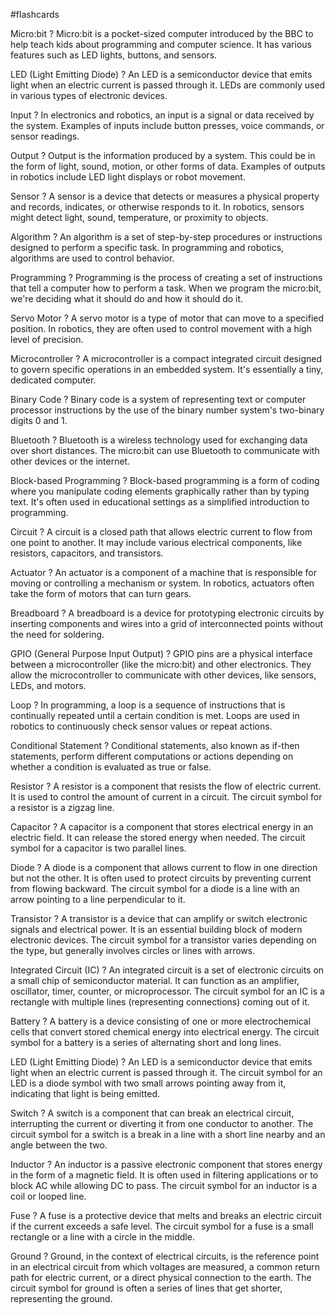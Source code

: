 #flashcards

Micro:bit
?
Micro:bit is a pocket-sized computer introduced by the BBC to help teach kids about programming and computer science. It has various features such as LED lights, buttons, and sensors.

LED (Light Emitting Diode)
?
An LED is a semiconductor device that emits light when an electric current is passed through it. LEDs are commonly used in various types of electronic devices.

Input
?
In electronics and robotics, an input is a signal or data received by the system. Examples of inputs include button presses, voice commands, or sensor readings.

Output
?
Output is the information produced by a system. This could be in the form of light, sound, motion, or other forms of data. Examples of outputs in robotics include LED light displays or robot movement.

Sensor
?
A sensor is a device that detects or measures a physical property and records, indicates, or otherwise responds to it. In robotics, sensors might detect light, sound, temperature, or proximity to objects.

Algorithm
?
An algorithm is a set of step-by-step procedures or instructions designed to perform a specific task. In programming and robotics, algorithms are used to control behavior.

Programming
?
Programming is the process of creating a set of instructions that tell a computer how to perform a task. When we program the micro:bit, we're deciding what it should do and how it should do it.

Servo Motor
?
A servo motor is a type of motor that can move to a specified position. In robotics, they are often used to control movement with a high level of precision.

Microcontroller
?
A microcontroller is a compact integrated circuit designed to govern specific operations in an embedded system. It's essentially a tiny, dedicated computer.

Binary Code
?
Binary code is a system of representing text or computer processor instructions by the use of the binary number system's two-binary digits 0 and 1.

Bluetooth
?
Bluetooth is a wireless technology used for exchanging data over short distances. The micro:bit can use Bluetooth to communicate with other devices or the internet.

Block-based Programming
?
Block-based programming is a form of coding where you manipulate coding elements graphically rather than by typing text. It's often used in educational settings as a simplified introduction to programming.

Circuit
?
A circuit is a closed path that allows electric current to flow from one point to another. It may include various electrical components, like resistors, capacitors, and transistors.

Actuator
?
An actuator is a component of a machine that is responsible for moving or controlling a mechanism or system. In robotics, actuators often take the form of motors that can turn gears.

Breadboard
?
A breadboard is a device for prototyping electronic circuits by inserting components and wires into a grid of interconnected points without the need for soldering.

GPIO (General Purpose Input Output)
?
GPIO pins are a physical interface between a microcontroller (like the micro:bit) and other electronics. They allow the microcontroller to communicate with other devices, like sensors, LEDs, and motors.

Loop
?
In programming, a loop is a sequence of instructions that is continually repeated until a certain condition is met. Loops are used in robotics to continuously check sensor values or repeat actions.

Conditional Statement
?
Conditional statements, also known as if-then statements, perform different computations or actions depending on whether a condition is evaluated as true or false.

Resistor
?
A resistor is a component that resists the flow of electric current. It is used to control the amount of current in a circuit. The circuit symbol for a resistor is a zigzag line.

Capacitor
?
A capacitor is a component that stores electrical energy in an electric field. It can release the stored energy when needed. The circuit symbol for a capacitor is two parallel lines.

Diode
?
A diode is a component that allows current to flow in one direction but not the other. It is often used to protect circuits by preventing current from flowing backward. The circuit symbol for a diode is a line with an arrow pointing to a line perpendicular to it.

Transistor
?
A transistor is a device that can amplify or switch electronic signals and electrical power. It is an essential building block of modern electronic devices. The circuit symbol for a transistor varies depending on the type, but generally involves circles or lines with arrows.

Integrated Circuit (IC)
?
An integrated circuit is a set of electronic circuits on a small chip of semiconductor material. It can function as an amplifier, oscillator, timer, counter, or microprocessor. The circuit symbol for an IC is a rectangle with multiple lines (representing connections) coming out of it.

Battery
?
A battery is a device consisting of one or more electrochemical cells that convert stored chemical energy into electrical energy. The circuit symbol for a battery is a series of alternating short and long lines.

LED (Light Emitting Diode)
?
An LED is a semiconductor device that emits light when an electric current is passed through it. The circuit symbol for an LED is a diode symbol with two small arrows pointing away from it, indicating that light is being emitted.

Switch
?
A switch is a component that can break an electrical circuit, interrupting the current or diverting it from one conductor to another. The circuit symbol for a switch is a break in a line with a short line nearby and an angle between the two.

Inductor
?
An inductor is a passive electronic component that stores energy in the form of a magnetic field. It is often used in filtering applications or to block AC while allowing DC to pass. The circuit symbol for an inductor is a coil or looped line.

Fuse
?
A fuse is a protective device that melts and breaks an electric circuit if the current exceeds a safe level. The circuit symbol for a fuse is a small rectangle or a line with a circle in the middle.

Ground
?
Ground, in the context of electrical circuits, is the reference point in an electrical circuit from which voltages are measured, a common return path for electric current, or a direct physical connection to the earth. The circuit symbol for ground is often a series of lines that get shorter, representing the ground.